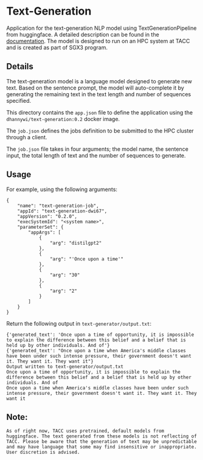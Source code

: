 # Text-Generation
Application for the text-generation NLP model using TextGenerationPipeline from huggingface. A detailed description can be found in the [documentation](https://huggingface.co/docs/transformers/main_classes/pipelines#transformers.TextGenerationPipeline). The model is designed to run on an HPC system at TACC and is created as part of SGX3 program.

## Details
The text-generation model is a language model designed to generate new text. Based on the sentence prompt, the model will auto-complete it by generating the remaining text in the text length and number of sequences specified.

This directory contains the `app.json` file to define the application using the `dhannywi/text-generation:0.2` docker image.

The `job.json` defines the jobs definition to be submitted to the HPC cluster through a client.

The `job.json` file takes in four arguments; the model name, the sentence input, the total length of text and the number of sequences to generate.


## Usage
For example, using the following arguments:
```
{
    "name": "text-generation-job",
    "appId": "text-generation-dwi67",
    "appVersion": "0.2.0",
    "execSystemId": "<system name>",
    "parameterSet": {
        "appArgs": [
            {
                "arg": "distilgpt2" 
            },
            {
                "arg": "'Once upon a time'"
            },
            {
                "arg": "30"
            },
            {
                "arg": "2"
            }
        ]
    }
}
```


Return the following output in `text-generator/output.txt`:
```
{'generated_text': 'Once upon a time of opportunity, it is impossible to explain the difference between this belief and a belief that is held up by other individuals. And of'}
{'generated_text': "Once upon a time when America's middle classes have been under such intense pressure, their government doesn't want it. They want it. They want it"}
Output written to text-generator/output.txt
Once upon a time of opportunity, it is impossible to explain the difference between this belief and a belief that is held up by other individuals. And of
Once upon a time when America's middle classes have been under such intense pressure, their government doesn't want it. They want it. They want it
```

## Note:
```
As of right now, TACC uses pretrained, default models from huggingface. The text generated from these models is not reflecting of TACC. Please be aware that the generation of text may be unpredictable and may have language that some may find insensitive or inappropriate. User discretion is advised.  
```